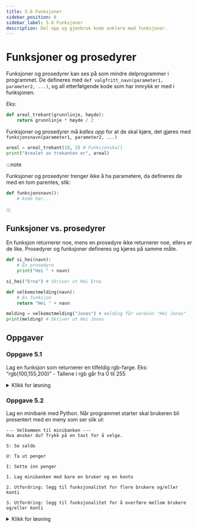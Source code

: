 ```yaml
---
title: 5.6 Funksjoner
sidebar_position: 6
sidebar_label: 5.6 Funksjoner
description: Del opp og gjenbruk kode enklere med funksjoner.
---
```


# Funksjoner og prosedyrer

Funksjoner og prosedyrer kan ses på som mindre delprogrammer i programmet.
De defineres med `def valgfritt_navn(parameter1, parameter2, ...)`, og all etterfølgende kode som har innrykk er med i funksjonen.

Eks:

```python
def areal_trekant(grunnlinje, høyde):
    return grunnlinje * høyde / 2
```

Funksjoner og prosedyrer må *kalles opp* for at de skal kjøre, det gjøres med `funksjonsnavn(parameter1, parameter2, ...)`

```python
areal = areal_trekant(10, 5) # Funksjonskall
print("Arealet av trekanten er", areal)
```

:::note

Funksjoner og prosedyrer trenger ikke å ha parametere, da defineres de med en tom parentes, slik:

```python
def funksjonsnavn():
    # kode her...
```

:::

## Funksjoner vs. prosedyrer

En funksjon returnerer noe, mens en prosedyre ikke returnerer noe, ellers er de like.
Prosedyrer og funksjoner defineres og kjøres på samme måte.

```python
def si_hei(navn):
    # En prosedyre
    print("Hei " + navn)

si_hei("Erna") # Skriver ut Hei Erna

def velkomstmelding(navn):
    # En funksjon
    return "Hei " + navn

melding = velkomstmelding("Jonas") # melding får verdien "Hei Jonas"
print(melding) # Skriver ut Hei Jonas
```

## Oppgaver

### Oppgave 5.1

Lag en funksjon som returnerer en tilfeldig rgb-farge. Eks: “rgb(100,155,200)” - Tallene i rgb går fra 0 til 255

<details>
<summary>Klikk for løsning</summary>

```python
from random import randint

def tilfeldig_farge():
    farge_liste = []

    for i in range(3):
        tilfeldig_tall = randint(0, 255)
        farge_liste.append(tilfeldig_tall)

    farge = f"rgb({farge_liste[0]}, {farge_liste[1]}, {farge_liste[2]})"

    return farge
```

</details>

### Oppgave 5.2

Lag en minibank med Python. Når programmet starter skal brukeren bli presentert med en meny som ser slik ut: 

```
--- Velkommen til minibanken --- 
Hva ønsker du? Trykk på en tast for å velge. 
 
S: Se saldo 

U: Ta ut penger 

I: Sette inn penger 

1. Lag minibanken med bare en bruker og en konto 

2. Utfordring: legg til funksjonalitet for flere brukere og/eller konti 

3. Utfordring: legg til funksjonalitet for å overføre mellom brukere og/eller konti 
```

<details>
<summary>Klikk for løsning</summary>

Denne kan gjøres på mange forskjellige måter, dette er bare et forslag:

```python
konto = 0
bank = True

while bank == True:
    oppdrag = input("Hva ønsker du? Trykk på en tast for å velge.\n S: Se Saldo.\n U: Ta ut penger. \n I: Sette inn penger. \n A: Avslutt\n")
    
    if oppdrag.upper() == "S":
        print("Din saldo er:", konto, "kr\n")

    elif oppdrag.upper() == "U":
        beløp = float(input("Hvor mye vil du ta ut? "))
        if konto >= beløp:
            konto -= beløp
            print( "\nDin saldo er nå", konto, "kr\n")
        else:
            print("\nDu kan ikke ta ut mer enn du har på konto.")
    
    elif oppdrag.upper() == "I":
        beløp = float(input("Hvor mye vil du sette inn? "))
        konto = konto + beløp
        print("\n", beløp, " kr er satt in på din konto.")
    
    elif oppdrag.upper() == "A":
        print("Takk for besøket, velkommen tilbake.")
        bank = False
    
    else:
        print("Ugyldig valg")
```

</details>
